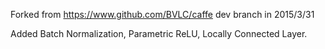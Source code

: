 Forked from https://www.github.com/BVLC/caffe dev branch in 2015/3/31

Added Batch Normalization, Parametric ReLU, Locally Connected Layer.
